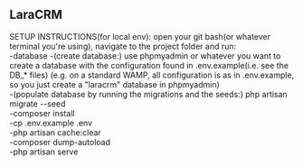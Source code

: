 LaraCRM
--------

SETUP INSTRUCTIONS(for local env): open your git bash(or whatever terminal you're using), navigate to the project folder and run:  
-database
    -(create database:) use phpmyadmin or whatever you want to create a database with the configuration found in .env.example(i.e. see the DB_* files)  (e.g. on a standard WAMP, all configuration is as in .env.example, so you just create a "laracrm" database in phpmyadmin)  
    -(populate database by running the migrations and the seeds:) php artisan migrate --seed  
-composer install  
-cp .env.example .env  
-php artisan cache:clear  
-composer dump-autoload  
-php artisan serve  
